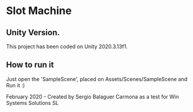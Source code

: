 # Slot Machine

## Unity Version.

This project has been coded on Unity 2020.3.13f1.

## How to run it

Just open the 'SampleScene', placed on Assets/Scenes/SampleScene and Run it :)


February 2020 - Created by Sergio Balaguer Carmona as a test for Win Systems Solutions SL